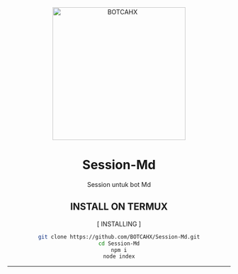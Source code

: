 <div align="center">
<img src="https://telegra.ph/file/19968eb11731f27620ffe.jpg" alt="BOTCAHX" width="300" />


# Session-Md
Session untuk bot Md

## INSTALL ON TERMUX
[ INSTALLING ]

```bash
git clone https://github.com/BOTCAHX/Session-Md.git
cd Session-Md
npm i
node index
```
---------
